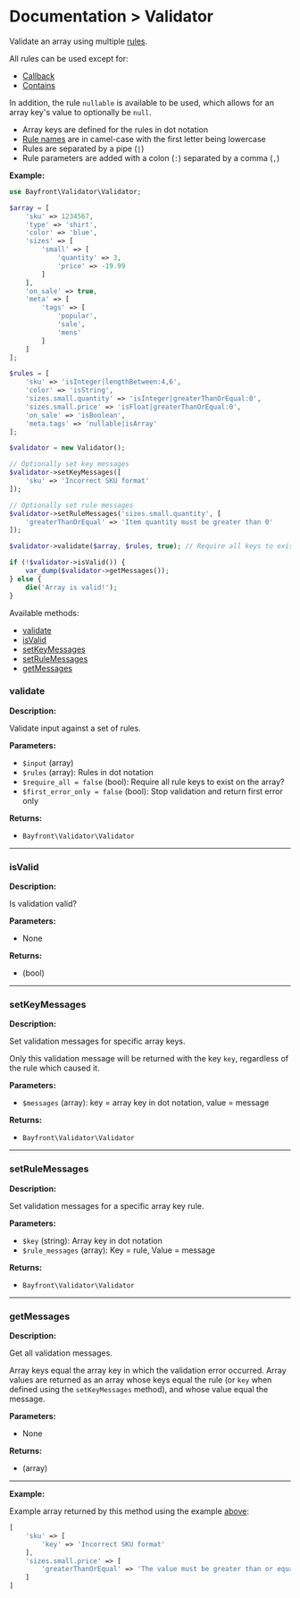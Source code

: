 # Documentation > Validator

Validate an array using multiple [rules](rules.md).

All rules can be used except for:

- [Callback](rules.md#callback)
- [Contains](rules.md#contains)

In addition, the rule `nullable` is available to be used, 
which allows for an array key's value to optionally be `null`.

- Array keys are defined for the rules in dot notation
- [Rule names](rules.md) are in camel-case with the first letter being lowercase
- Rules are separated by a pipe (`|`)
- Rule parameters are added with a colon (`:`) separated by a comma (`,`)

**Example:**

```php
use Bayfront\Validator\Validator;

$array = [
    'sku' => 1234567,
    'type' => 'shirt',
    'color' => 'blue',
    'sizes' => [
        'small' => [
            'quantity' => 3,
            'price' => -19.99
        ]
    ],
    'on_sale' => true,
    'meta' => [
        'tags' => [
            'popular',
            'sale',
            'mens'
        ]
    ]
];

$rules = [
    'sku' => 'isInteger|lengthBetween:4,6',
    'color' => 'isString',
    'sizes.small.quantity' => 'isInteger|greaterThanOrEqual:0',
    'sizes.small.price' => 'isFloat|greaterThanOrEqual:0',
    'on_sale' => 'isBoolean',
    'meta.tags' => 'nullable|isArray'
];

$validator = new Validator();

// Optionally set key messages
$validator->setKeyMessages([
    'sku' => 'Incorrect SKU format'
]);

// Optionally set rule messages
$validator->setRuleMessages('sizes.small.quantity', [
    'greaterThanOrEqual' => 'Item quantity must be greater than 0'
]);

$validator->validate($array, $rules, true); // Require all keys to exist

if (!$validator->isValid()) {
    var_dump($validator->getMessages());
} else {
    die('Array is valid!');
}
```

Available methods:

- [validate](#validate)
- [isValid](#isvalid)
- [setKeyMessages](#setkeymessages)
- [setRuleMessages](#setrulemessages)
- [getMessages](#getmessages)

### validate

**Description:**

Validate input against a set of rules.

**Parameters:**

- `$input` (array)
- `$rules` (array): Rules in dot notation
- `$require_all = false` (bool): Require all rule keys to exist on the array?
- `$first_error_only = false` (bool): Stop validation and return first error only

**Returns:**

- `Bayfront\Validator\Validator`

<hr />

### isValid

**Description:**

Is validation valid?

**Parameters:**

- None

**Returns:**

- (bool)

<hr />

### setKeyMessages

**Description:**

Set validation messages for specific array keys.

Only this validation message will be returned with the key `key`, regardless of the rule which caused it.

**Parameters:**

- `$messages` (array): key = array key in dot notation, value = message

**Returns:**

- `Bayfront\Validator\Validator`

<hr />

### setRuleMessages

**Description:**

Set validation messages for a specific array key rule.

**Parameters:**

- `$key` (string): Array key in dot notation
- `$rule_messages` (array): Key = rule, Value = message

**Returns:**

- `Bayfront\Validator\Validator`

<hr />

### getMessages

**Description:**

Get all validation messages.

Array keys equal the array key in which the validation error occurred.
Array values are returned as an array whose keys equal the rule 
(or `key` when defined using the `setKeyMessages` method), 
and whose value equal the message.

**Parameters:**

- None

**Returns:**

- (array)

<hr />

**Example:**

Example array returned by this method using the example [above](#documentation--validator):

```php
[
    'sku' => [
        'key' => 'Incorrect SKU format'
    ],
    'sizes.small.price' => [
        'greaterThanOrEqual' => 'The value must be greater than or equal to 0'
    ]
]
```